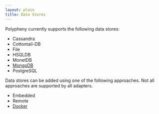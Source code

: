 ```yaml
---
layout: plain
title: Data Stores
---
```


Polypheny currently supports the following data stores:

* Cassandra
* Cottontail-DB
* File
* HSQLDB
* MonetDB
* [MongoDB](Mongo.md)
* PostgreSQL

Data stores can be added using one of the following approaches. Not all approaches are supported by all adapters.

* Embedded
* Remote
* [Docker](Docker.md)
